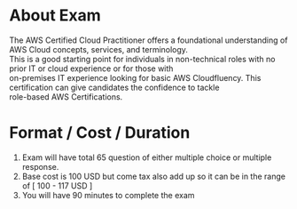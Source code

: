 # About Exam 
The AWS Certified Cloud Practitioner offers a foundational understanding of AWS Cloud concepts, services, and terminology.<br>
This is a good starting point for individuals in non-technical roles with no prior IT or cloud experience or for those with <br>
on-premises IT experience looking for basic AWS Cloudfluency. This certification can give candidates the confidence to tackle<br>
role-based AWS Certifications.

# Format / Cost / Duration 

1. Exam will have total 65 question of either multiple choice or multiple response.
2. Base cost is 100 USD but come tax also add up so it can be in the range of [ 100 - 117 USD ]
3. You will have 90 minutes to complete the exam
